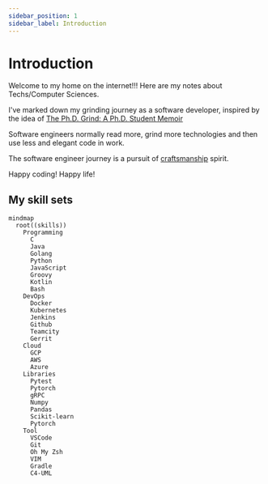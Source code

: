```yaml
---
sidebar_position: 1
sidebar_label: Introduction
---
```


# Introduction

Welcome to my home on the internet!!! Here are my notes about Techs/Computer Sciences.

I've marked down my grinding journey as a software developer,
inspired by the idea of [The Ph.D. Grind: A Ph.D. Student Memoir](https://www.goodreads.com/en/book/show/15731248-the-ph-d-grind)

Software engineers normally read more, grind more technologies and then use less and elegant code in work.

The software engineer journey is a pursuit of
[craftsmanship](https://manifesto.softwarecraftsmanship.org/) spirit.

Happy coding! Happy life!

## My skill sets

```mermaid
mindmap
  root((skills))
    Programming
      C
      Java
      Golang
      Python
      JavaScript
      Groovy
      Kotlin
      Bash
    DevOps
      Docker
      Kubernetes
      Jenkins
      Github
      Teamcity
      Gerrit
    Cloud
      GCP
      AWS
      Azure
    Libraries
      Pytest
      Pytorch
      gRPC
      Numpy
      Pandas
      Scikit-learn
      Pytorch
    Tool
      VSCode
      Git
      Oh My Zsh
      VIM
      Gradle
      C4-UML
```
